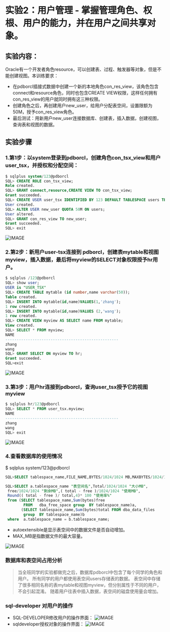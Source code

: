 # 实验2：用户管理 - 掌握管理角色、权根、用户的能力，并在用户之间共享对象。

## 实验内容：
Oracle有一个开发者角色resource，可以创建表、过程、触发器等对象，但是不能创建视图。本训练要求：
- 在pdborcl插接式数据中创建一个新的本地角色con_res_view，该角色包含connect和resource角色，同时也包含CREATE VIEW权限，这样任何拥有con_res_view的用户就同时拥有这三种权限。
- 创建角色之后，再创建用户new_user，给用户分配表空间，设置限额为50M，授予con_res_view角色。
- 最后测试：用新用户new_user连接数据库、创建表，插入数据，创建视图，查询表和视图的数据。

## 实验步骤

###  1.第1步：以system登录到pdborcl，创建角色con_tsx_view和用户user_tsx，并授权和分配空间：

```sql
$ sqlplus system/123@pdborcl
SQL> CREATE ROLE con_tsx_view;
Role created.
SQL> GRANT connect,resource,CREATE VIEW TO con_tsx_view;
Grant succeeded.
SQL> CREATE USER user_tsx IDENTIFIED BY 123 DEFAULT TABLESPACE users TEMPORARY TABLESPACE temp;
User created.
SQL> ALTER USER new_user QUOTA 50M ON users;
User altered.
SQL> GRANT con_res_view TO new_user;
Grant succeeded.
SQL> exit
```
![IMAGE](https://github.com/tsxbox/Oracle/blob/master/test2/one.png)

###  2.第2步：新用户user-tsx连接到 pdborcl，创建表mytable和视图myview，插入数据，最后将myview的SELECT对象权限授予hr用户。
```sql
$ sqlplus /123@pdborcl
SQL> show user;
USER is "USER_TSX"
SQL> CREATE TABLE mytable (id number,name varchar(50));
Table created.
SQL> INSERT INTO mytable(id,name)VALUES(1,'zhang');
1 row created.
SQL> INSERT INTO mytable(id,name)VALUES (2,'wang');
1 row created.
SQL> CREATE VIEW myview AS SELECT name FROM mytable;
View created.
SQL> SELECT * FROM myview;
NAME
--------------------------------------------------
zhang
wang
SQL> GRANT SELECT ON myview TO hr;
Grant succeeded.
SQL>exit
```

![IMAGE](https://github.com/tsxbox/Oracle/blob/master/test2/two.png)

###  3.第3步：用户hr连接到pdborcl，查询user_tsx授予它的视图myview
```sql
$ sqlplus hr/123@pdborcl
SQL> SELECT * FROM user_tsx.myview;
NAME
--------------------------------------------------
zhang
wang
SQL> exit
```
![IMAGE](https://github.com/tsxbox/Oracle/blob/master/test2/three.png)

###  4.查看数据库的使用情况

$ sqlplus system/123@pdborcl
```sql
SQL>SELECT tablespace_name,FILE_NAME,BYTES/1024/1024 MB,MAXBYTES/1024/1024 MAX_MB,autoextensible FROM dba_data_files  WHERE  tablespace_name='USERS';

SQL>SELECT a.tablespace_name "表空间名",Total/1024/1024 "大小MB",
 free/1024/1024 "剩余MB",( total - free )/1024/1024 "使用MB",
 Round(( total - free )/ total,4)* 100 "使用率%"
 from (SELECT tablespace_name,Sum(bytes)free
        FROM   dba_free_space group  BY tablespace_name)a,
       (SELECT tablespace_name,Sum(bytes)total FROM dba_data_files
        group  BY tablespace_name)b
 where  a.tablespace_name = b.tablespace_name;
```
- autoextensible是显示表空间中的数据文件是否自动增加。
- MAX_MB是指数据文件的最大容量。

![IMAGE](https://github.com/tsxbox/Oracle/blob/master/test2/three.png)

### 数据库和表空间占用分析

> 当全班同学的实验都做完之后，数据库pdborcl中包含了每个同学的角色和用户。
> 所有同学的用户都使用表空间users存储表的数据。
> 表空间中存储了很多相同名称的表mytable和视图myview，但分别属性于不同的用户，不会引起混淆。
> 随着用户往表中插入数据，表空间的磁盘使用量会增加。


### sql-developer 对用户的操作
- SQL-DEVELOPER修改用户的操作界面：
![IMAGE](https://github.com/tsxbox/Oracle/blob/master/test2/three.png)
- sqldeveloper授权对象的操作界面：
![IMAGE](https://github.com/tsxbox/Oracle/blob/master/test2/three.png)
